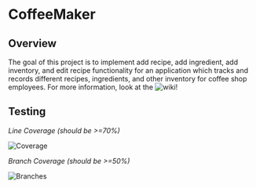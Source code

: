 # CoffeeMaker

## Overview

The goal of this project is to implement add recipe, add ingredient, add inventory, and edit recipe functionality for an application which tracks and records different recipes, ingredients, and other inventory for coffee shop employees. For more information, look at the ![wiki](https://github.com/aprak5/CoffeeMaker/wiki)!

## Testing

*Line Coverage (should be >=70%)*

![Coverage](.github/badges/jacoco.svg)

*Branch Coverage (should be >=50%)*

![Branches](.github/badges/branches.svg)
